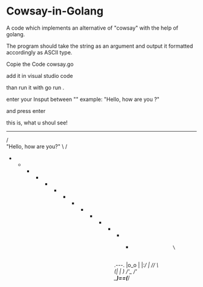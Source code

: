 # Cowsay-in-Golang

A code which implements an alternative of "cowsay" with the help of golang.

The program should take the string as an argument and output it formatted accordingly as ASCII type.

Copie the Code cowsay.go

add it in visual studio code

than run it with   go run .

enter your Insput between ""  example: "Hello, how are you ?"

and press enter

this is, what u shoul see!
 _ _ _ _ _ _ _ _ _ _ _ _ _ _
/                            \
  "Hello, how are you?"
\                            /
 - - - - - - - - - - - - - -                    \
                         \
                            .---.
                           |o_o  |
                           |:_/  |
                          //   \  \
                         (|     |  )
                        /'\_    /' \
                        \___)==(___/
